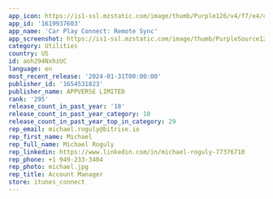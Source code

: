 ```yaml
---
app_icon: https://is1-ssl.mzstatic.com/image/thumb/Purple126/v4/f7/e4/c8/f7e4c8c4-8136-851c-a53d-9b87e9abdc06/AppIcon-0-1x_U007emarketing-0-6-0-85-220.png/1024x1024bb.png
app_id: '1619937603'
app_name: 'Car Play Connect: Remote Sync'
app_screenshot: https://is1-ssl.mzstatic.com/image/thumb/PurpleSource126/v4/02/4b/72/024b725e-f6e1-d517-74d6-80ae7a99c853/88356fa4-c9dd-47ca-814c-d505ffca3b2c_322.jpg/1242x2688bb.png
category: Utilities
country: US
id: aoh294NxhzUC
language: en
most_recent_release: '2024-01-31T00:00:00'
publisher_id: '1654531823'
publisher_name: APPVERSE LIMITED
rank: '295'
release_count_in_past_year: '18'
release_count_in_past_year_category: 10
release_count_in_past_year_top_in_category: 29
rep_email: michael.roguly@bitrise.io
rep_first_name: Michael
rep_full_name: Michael Roguly
rep_linkedin: https://www.linkedin.com/in/michael-roguly-77376710
rep_phone: +1 949-233-3404
rep_photo: michael.jpg
rep_title: Account Manager
store: itunes_connect
---
```

